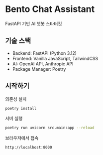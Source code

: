 # Bento Chat Assistant

FastAPI 기반 AI 챗봇 스타터킷

## 기술 스택

- Backend: FastAPI (Python 3.12)
- Frontend: Vanilla JavaScript, TailwindCSS
- AI: OpenAI API, Anthropic API
- Package Manager: Poetry

## 시작하기

의존성 설치
~~~bash
poetry install
~~~

서버 실행
~~~bash
poetry run uvicorn src.main:app --reload
~~~

브라우저에서 접속
~~~
http://localhost:8000
~~~